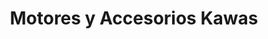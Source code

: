 ---
title: "Motores y Accesorios Kawas"
url: /la-ceiba/motores-y-accesorios-kawas/
shop: piezas de automóviles
---